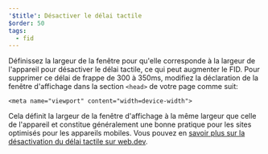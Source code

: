 ```yaml
---
'$title': Désactiver le délai tactile
$order: 50
tags:
  - fid
---
```


Définissez la largeur de la fenêtre pour qu'elle corresponde à la largeur de l'appareil pour désactiver le délai tactile, ce qui peut augmenter le FID. Pour supprimer ce délai de frappe de 300 à 350ms, modifiez la déclaration de la fenêtre d'affichage dans la section `<head>` de votre page comme suit:

```
<meta name="viewport" content="width=device-width">
```

Cela définit la largeur de la fenêtre d'affichage à la même largeur que celle de l'appareil et constitue généralement une bonne pratique pour les sites optimisés pour les appareils mobiles. Vous pouvez en [savoir plus sur la désactivation du délai tactile sur web.dev](https://developers.google.com/web/updates/2013/12/300ms-tap-delay-gone-away).
